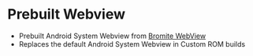 # Prebuilt Webview

* Prebuilt Android System Webview from [Bromite WebView](https://github.com/bromite/bromite)
* Replaces the default Android System Webview in Custom ROM builds
